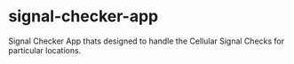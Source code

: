 # signal-checker-app
Signal Checker App thats designed to handle the Cellular Signal Checks for particular locations. 
